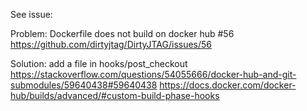 See issue:

Problem: Dockerfile does not build on docker hub #56 
https://github.com/dirtyjtag/DirtyJTAG/issues/56

Solution: add a file in hooks/post_checkout
https://stackoverflow.com/questions/54055666/docker-hub-and-git-submodules/59640438#59640438
https://docs.docker.com/docker-hub/builds/advanced/#custom-build-phase-hooks
